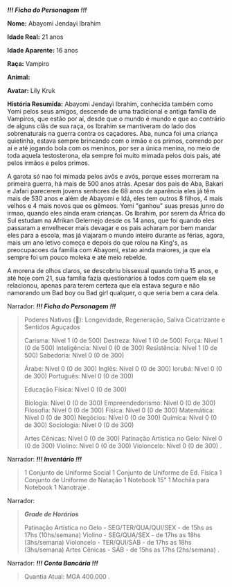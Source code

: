 ***!!! Ficha do Personagem !!!***

**Nome:** Abayomi Jendayi Ibrahim

**Idade Real:** 21 anos

**Idade Aparente:** 16 anos

**Raça:** Vampiro

**Animal:** 

**Avatar:** Lily Kruk

**História Resumida:** Abayomi Jendayi Ibrahim, conhecida também como Yomi pelos seus amigos, descende de uma tradicional e antiga família de Vampiros, que estão por aí, desde que o mundo é mundo e que ao contrário de alguns clãs de sua raça, os Ibrahim se mantiveram do lado dos sobrenaturais na guerra contra os caçadores. Aba, nunca foi uma criança quietinha, estava sempre brincando com o irmão e os primos, correndo por aí e até jogando bola com os meninos, por ser a única menina, no meio de toda aquela testosterona, ela sempre foi muito mimada pelos dois pais, até pelos irmãos e pelos primos. 

A garota só nao foi mimada pelos avôs e avós, porque esses morreram na primeira guerra, há mais de 500 anos atrás. Apesar dos pais de Aba, Bakari e Jafari parecerem jovens senhores de 68 anos de aparência eles já têm mais de 530 anos e além de Abayomi e Idá, eles tem outros 8 filhos, 4 mais velhos e 4 mais novos que os gêmeos. Yomi "ganhou" suas presas junro do irmao, quando eles ainda eram crianças. Os Ibrahim, por serem da África do Sul estudam na Afrikan Gelernejo desde os 14 anos, que foi quando eles passaram a envelhecer mais devagar e os pais acharam por bem mandar eles para a escola, mas já viajaram o mundo inteiro durante as férias, agora, mais um ano letivo começa e depois do que rolou na King's, as preocupacoes da familia com Abayomi, estao ainda maiores, ja que ela sempre foi um pouco moleka e até meio rebelde.

A morena de olhos claros, se descobriu bissexual quando tinha 15 anos, e até hoje com 21, sua família fazia questionários à todos com quem ela se relacionou, apenas para terem certeza que ela estava segura e não namorando um Bad boy ou Bad girl qualquer, o que seria bem a cara dela. 

Narrador:
***!!! Ficha do Personagem !!!***

> Poderes Nativos (:blue_book:): Longevidade, Regeneração, Saliva Cicatrizante e Sentidos Aguçados
> 
> Carisma: Nível 1 (0 de 500)
> Destreza: Nível 1 (0 de 500)
> Força: Nível 1 (0 de 500)
> Inteligência: Nível 0 (0 de 300)
> Resistência: Nível 1 (0 de 500)
> Sabedoria: Nível 0 (0 de 300)
> 
> Árabe: Nível 0 (0 de 300)
> Inglês: Nível 0 (0 de 300)
> Iorubá: Nível 0 (0 de 300)
> Português: Nível 0 (0 de 300)
> 
> Educação Física: Nível 0 (0 de 300)
> 
> Biologia: Nível 0 (0 de 300)
> Empreendedorismo: Nível 0 (0 de 300)
> Filosofia: Nível 0 (0 de 300)
> Física: Nível 0 (0 de 300)
> Matemática: Nível 0 (0 de 300)
> Negócios: Nível 0 (0 de 300)
> Química: Nível 0 (0 de 300)
> Sociologia: Nível 0 (0 de 300)
> 
> Artes Cênicas: Nível 0 (0 de 300)
> Patinação Artística no Gelo: Nível 0 (0 de 300)
> Violino: Nível 0 (0 de 300)
> Violoncelo: Nível 0 (0 de 300)
.

Narrador:
***!!! Inventário !!!***

> 1 Conjunto de Uniforme Social
> 1 Conjunto de Uniforme de Ed. Física
> 1 Conjunto de Uniforme de Natação
> 1 Notebook 15"
> 1 Mochila para Notebook
> 1 Nanotraje
.

Narrador:
> ***Grade de Horários***
> 
> Patinação Artística no Gelo - SEG/TER/QUA/QUI/SEX - de 15hs as 17hs (10hs/semana)
> Violino - SEG/QUA/SEX - de 17hs as 18hs (3hs/semana)
> Violoncelo - TER/QUI/SÁB - de 17hs as 18hs (3hs/semana)
> Artes Cênicas - SÁB - de 15hs as 17hs (2hs/semana)
.

Narrador:
***!!! Conta Bancária !!!***

> Quantia Atual: MGA 400.000
.